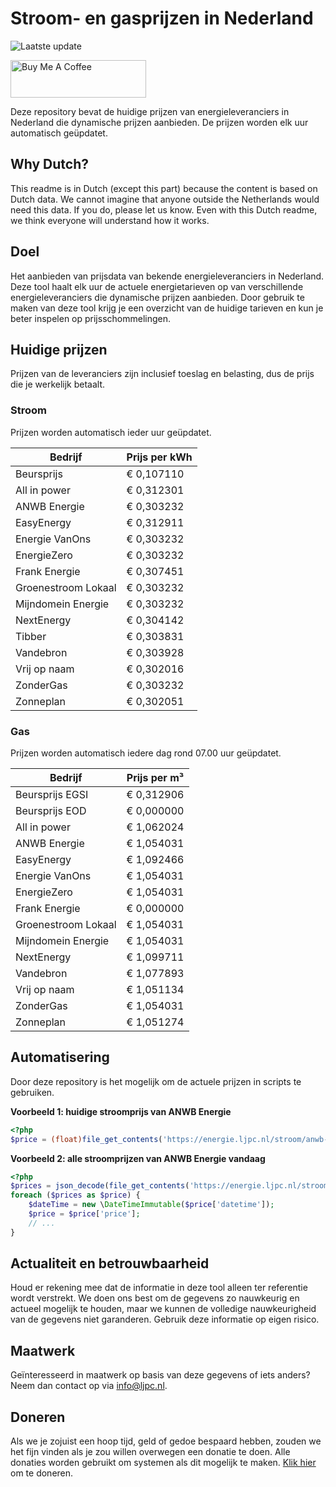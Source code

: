 # Stroom- en gasprijzen in Nederland

![Laatste update](https://img.shields.io/badge/laatste%20update-2023--10--05%2009%3A00%20CET-brightgreen)

<a href="https://www.buymeacoffee.com/Lars-" target="_blank"><img src="https://cdn.buymeacoffee.com/buttons/v2/default-orange.png" alt="Buy Me A Coffee" height="60" style="height: 60px !important;width: 217px !important;" ></a>

Deze repository bevat de huidige prijzen van energieleveranciers in Nederland die dynamische prijzen aanbieden. De prijzen worden elk uur automatisch geüpdatet.

## Why Dutch?

This readme is in Dutch (except this part) because the content is based on Dutch data. We cannot imagine that anyone outside the Netherlands would need this data. If you do, please let us know. Even with this Dutch readme, we think
everyone will understand how it works.

## Doel

Het aanbieden van prijsdata van bekende energieleveranciers in Nederland. Deze tool haalt elk uur de actuele energietarieven op van verschillende energieleveranciers die dynamische prijzen aanbieden. Door gebruik te maken van deze tool
krijg je een overzicht van de huidige tarieven en kun je beter inspelen op prijsschommelingen.

## Huidige prijzen

Prijzen van de leveranciers zijn inclusief toeslag en belasting, dus de prijs die je werkelijk betaalt.

### Stroom

Prijzen worden automatisch ieder uur geüpdatet.

 Bedrijf | Prijs per kWh 
---------|---------------
Beursprijs | € 0,107110
All in power | € 0,312301
ANWB Energie | € 0,303232
EasyEnergy | € 0,312911
Energie VanOns | € 0,303232
EnergieZero | € 0,303232
Frank Energie | € 0,307451
Groenestroom Lokaal | € 0,303232
Mijndomein Energie | € 0,303232
NextEnergy | € 0,304142
Tibber | € 0,303831
Vandebron | € 0,303928
Vrij op naam | € 0,302016
ZonderGas | € 0,303232
Zonneplan | € 0,302051


### Gas

Prijzen worden automatisch iedere dag rond 07.00 uur geüpdatet.

 Bedrijf | Prijs per m³ 
---------|--------------
Beursprijs EGSI | € 0,312906
Beursprijs EOD | € 0,000000
All in power | € 1,062024
ANWB Energie | € 1,054031
EasyEnergy | € 1,092466
Energie VanOns | € 1,054031
EnergieZero | € 1,054031
Frank Energie | € 0,000000
Groenestroom Lokaal | € 1,054031
Mijndomein Energie | € 1,054031
NextEnergy | € 1,099711
Vandebron | € 1,077893
Vrij op naam | € 1,051134
ZonderGas | € 1,054031
Zonneplan | € 1,051274


## Automatisering

Door deze repository is het mogelijk om de actuele prijzen in scripts te gebruiken.

**Voorbeeld 1: huidige stroomprijs van ANWB Energie**

```php
<?php
$price = (float)file_get_contents('https://energie.ljpc.nl/stroom/anwb-energie-nu.txt');

```

**Voorbeeld 2: alle stroomprijzen van ANWB Energie vandaag**

```php
<?php
$prices = json_decode(file_get_contents('https://energie.ljpc.nl/stroom/all-in-power-vandaag.json'),true);
foreach ($prices as $price) {
    $dateTime = new \DateTimeImmutable($price['datetime']);
    $price = $price['price'];
    // ...
}
```

## Actualiteit en betrouwbaarheid

Houd er rekening mee dat de informatie in deze tool alleen ter referentie wordt verstrekt. We doen ons best om de gegevens zo nauwkeurig en actueel mogelijk te houden, maar we kunnen de volledige nauwkeurigheid van de gegevens niet
garanderen. Gebruik deze informatie op eigen risico.

## Maatwerk

Geïnteresseerd in maatwerk op basis van deze gegevens of iets anders? Neem dan contact op
via [info@ljpc.nl](mailto:info@ljpc.nl?subject=Energie%20prijzen).

## Doneren

Als we je zojuist een hoop tijd, geld of gedoe bespaard hebben, zouden we het fijn vinden als je zou willen overwegen een
donatie te doen. Alle donaties worden gebruikt om systemen als dit mogelijk te
maken. [Klik hier](https://www.buymeacoffee.com/Lars-) om te doneren.

